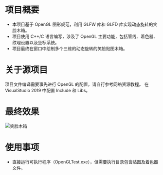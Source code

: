 # 项目概要

- 本项目基于 OpenGL 图形规范，利用 GLFW 库和 GLFD 库实现动态旋转的笑脸木箱。
- 项目使用 C++/C 语言编写，涉及了 OpenGL 主要功能，包括管线、着色器、纹理设置以及坐标系统。
- 项目最终在窗口中绘制多个三维的动态旋转的笑脸贴图木箱。

# 关于源项目

项目文件编译需要事先进行 OpenGL 的配置，请自行参考网络资源教程。
在 VisualStudio 2019 中配置 Include 和 Libs。

# 最终效果
![笑脸木箱](SmileBox.gif)

# 使用事项

- 直接运行可执行程序（OpenGLTest.exe），但需要执行目录包含贴图及着色器文件。
